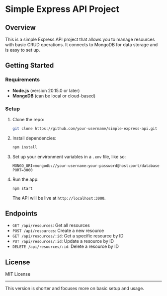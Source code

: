 # Simple Express API Project

## Overview

This is a simple Express API project that allows you to manage resources with basic CRUD operations. It connects to MongoDB for data storage and is easy to set up.

## Getting Started

### Requirements

- **Node.js** (version 20.15.0 or later)
- **MongoDB** (can be local or cloud-based)

### Setup

1. Clone the repo:

    ```bash
    git clone https://github.com/your-username/simple-express-api.git
    ```

2. Install dependencies:

    ```bash
    npm install
    ```

3. Set up your environment variables in a `.env` file, like so:

    ```dotenv
    MONGO_URI=mongodb://your-username:your-password@host:port/database
    PORT=3000
    ```

4. Run the app:

    ```bash
    npm start
    ```

    The API will be live at `http://localhost:3000`.

## Endpoints

- `GET /api/resources`: Get all resources
- `POST /api/resources`: Create a new resource
- `GET /api/resources/:id`: Get a specific resource by ID
- `PUT /api/resources/:id`: Update a resource by ID
- `DELETE /api/resources/:id`: Delete a resource by ID

## License

MIT License

---

This version is shorter and focuses more on basic setup and usage.